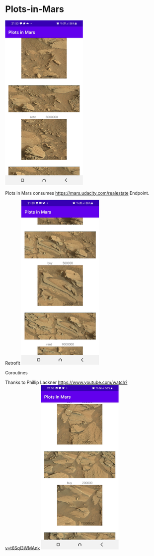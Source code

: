 # Plots-in-Mars
<img src ="assets/Screenshot_20220421-215044_Plots in Mars.jpg" width = "250"/>

Plots in Mars consumes https://mars.udacity.com/realestate Endpoint.

Retrofit
<img src ="assets/Screenshot_20220421-215048_Plots in Mars.jpg" width = "250"/>

Coroutines

Thanks to Phillip Lackner https://www.youtube.com/watch?v=t6Sql3WMAnk
<img src ="assets/Screenshot_20220421-215056_Plots in Mars.jpg" width = "250"/>
